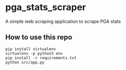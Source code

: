 # pga_stats_scraper
A simple web scraping application to scrape PGA stats


## How to use this repo
```
pip install virtualenv
virtualenv -p python3 env
pip install -r requirements.txt
python src/app.py
```
